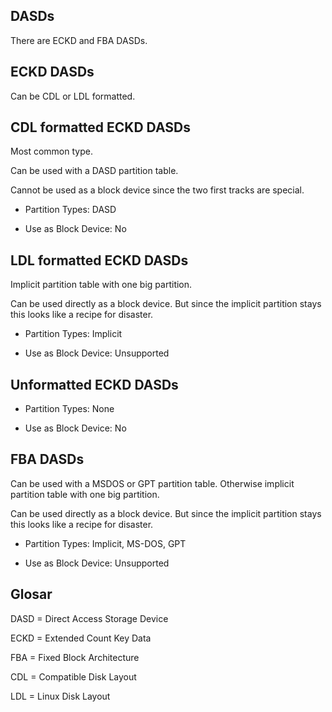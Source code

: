 
DASDs
-----

There are ECKD and FBA DASDs.


ECKD DASDs
----------

Can be CDL or LDL formatted.


CDL formatted ECKD DASDs
------------------------

Most common type.

Can be used with a DASD partition table.

Cannot be used as a block device since the two first tracks are special.

- Partition Types: DASD

- Use as Block Device: No


LDL formatted ECKD DASDs
------------------------

Implicit partition table with one big partition.

Can be used directly as a block device. But since the implicit partition stays
this looks like a recipe for disaster.

- Partition Types: Implicit

- Use as Block Device: Unsupported


Unformatted ECKD DASDs
----------------------

- Partition Types: None

- Use as Block Device: No


FBA DASDs
---------

Can be used with a MSDOS or GPT partition table. Otherwise implicit partition
table with one big partition.

Can be used directly as a block device. But since the implicit partition stays
this looks like a recipe for disaster.

- Partition Types: Implicit, MS-DOS, GPT

- Use as Block Device: Unsupported


Glosar
------

DASD = Direct Access Storage Device

ECKD = Extended Count Key Data

FBA = Fixed Block Architecture

CDL = Compatible Disk Layout

LDL = Linux Disk Layout

